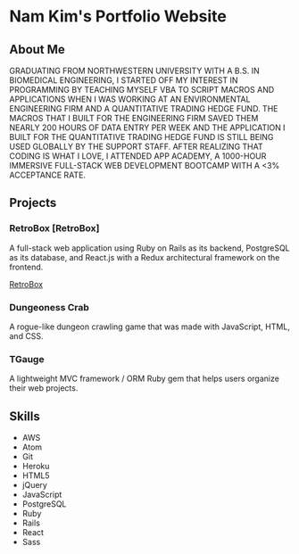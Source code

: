 # Nam Kim's Portfolio Website

## About Me

GRADUATING FROM NORTHWESTERN UNIVERSITY WITH A B.S. IN BIOMEDICAL ENGINEERING, I STARTED OFF MY INTEREST IN PROGRAMMING BY TEACHING MYSELF VBA TO SCRIPT MACROS AND APPLICATIONS WHEN I WAS WORKING AT AN ENVIRONMENTAL ENGINEERING FIRM AND A QUANTITATIVE TRADING HEDGE FUND. THE MACROS THAT I BUILT FOR THE ENGINEERING FIRM SAVED THEM NEARLY 200 HOURS OF DATA ENTRY PER WEEK AND THE APPLICATION I BUILT FOR THE QUANTITATIVE TRADING HEDGE FUND IS STILL BEING USED GLOBALLY BY THE SUPPORT STAFF. AFTER REALIZING THAT CODING IS WHAT I LOVE, I ATTENDED APP ACADEMY, A 1000-HOUR IMMERSIVE FULL-STACK WEB DEVELOPMENT BOOTCAMP WITH A <3% ACCEPTANCE RATE.

## Projects

### RetroBox [RetroBox]
A full-stack web application using Ruby on Rails as its backend, PostgreSQL as its database, and React.js with a Redux architectural framework on the frontend.

[RetroBox](https://www.retrobox.info)

### Dungeoness Crab
A rogue-like dungeon crawling game that was made with JavaScript, HTML, and CSS.

### TGauge
A lightweight MVC framework / ORM Ruby gem that helps users organize their web projects.

## Skills
- AWS
- Atom
- Git
- Heroku
- HTML5
- jQuery
- JavaScript
- PostgreSQL
- Ruby
- Rails
- React
- Sass
